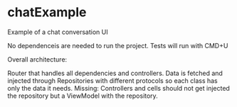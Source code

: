 # chatExample
Example of a chat conversation UI

No dependenceis are needed to run the project.
Tests will run with CMD+U

Overall architecture:

Router that handles all dependencies and controllers.
Data is fetched and injected through Repositories with different protocols so each class has only the data it needs.
Missing: Controllers and cells should not get injected the repository but a ViewModel with the repository.
